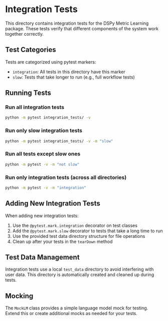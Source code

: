 # Integration Tests

This directory contains integration tests for the DSPy Metric Learning package. These tests verify that different components of the system work together correctly.

## Test Categories

Tests are categorized using pytest markers:

- `integration`: All tests in this directory have this marker
- `slow`: Tests that take longer to run (e.g., full workflow tests)

## Running Tests

### Run all integration tests

```bash
python -m pytest integration_tests/ -v
```

### Run only slow integration tests

```bash
python -m pytest integration_tests/ -v -m "slow"
```

### Run all tests except slow ones

```bash
python -m pytest -v -m "not slow"
```

### Run only integration tests (across all directories)

```bash
python -m pytest -v -m "integration"
```

## Adding New Integration Tests

When adding new integration tests:

1. Use the `@pytest.mark.integration` decorator on test classes
2. Add the `@pytest.mark.slow` decorator to tests that take a long time to run
3. Use the provided test data directory structure for file operations
4. Clean up after your tests in the `tearDown` method

## Test Data Management

Integration tests use a local `test_data` directory to avoid interfering with user data. This directory is automatically created and cleaned up during tests.

## Mocking

The `MockLM` class provides a simple language model mock for testing. Extend this or create additional mocks as needed for your tests.
